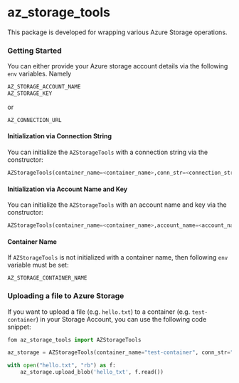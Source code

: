 # az_storage_tools

This package is developed for wrapping various Azure Storage operations.

### Getting Started

You can either provide your Azure storage account details via the following `env` variables. Namely

```bash
AZ_STORAGE_ACCOUNT_NAME
AZ_STORAGE_KEY
```

or

```bash
AZ_CONNECTION_URL
```

#### Initialization via Connection String

You can initialize the `AZStorageTools` with a connection string via the constructor:

```python
AZStorageTools(container_name=<container_name>,conn_str=<connection_string>)
```

#### Initialization via Account Name and Key

You can initialize the `AZStorageTools` with an account name and key via the constructor:

```python
AZStorageTools(container_name=<container_name>,account_name=<account_name>, <account_key>=account_key)
```

#### Container Name

If `AZStorageTools` is not initialized with a container name, then following `env` variable must be set:
```
AZ_STORAGE_CONTAINER_NAME
```

### Uploading a file to Azure Storage

If you want to upload a file (e.g. `hello.txt`) to a container (e.g. `test-container`) in your Storage Account, you can use the following code snippet:

```python
fom az_storage_tools import AZStorageTools

az_storage = AZStorageTools(container_name="test-container", conn_str="connection_string")

with open("hello.txt", "rb") as f:
    az_storage.upload_blob('hello_txt', f.read())
```
